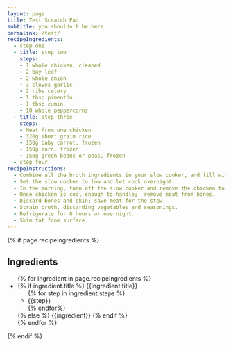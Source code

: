 ```yaml
---
layout: page
title: Test Scratch Pad
subtitle: you shouldn't be here
permalink: /test/
recipeIngredients:
  - step one
  - title: step two
    steps:
    - 1 whole chicken, cleaned
    - 2 bay leaf
    - 2 whole onion
    - 3 cloves garlic
    - 2 ribs celery
    - 1 tbsp pimentón
    - 1 tbsp cumin
    - 10 whole peppercorns
  - title: step three
    steps:
    - Meat from one chicken
    - 320g short grain rice
    - 150g baby carrot, frozen
    - 150g corn, frozen
    - 150g green beans or peas, frozen
  - step four
recipeInstructions:
  - Combine all the broth ingredients in your slow cooker, and fill with water to just cover the chicken (about 2 quarts).
  - Set the slow cooker to low and let cook overnight.
  - In the morning, turn off the slow cooker and remove the chicken to a strainer set over a bowl. Let cool.
  - Once chicken is cool enough to handle;  remove meat from bones.
  - Discard bones and skin; save meat for the stew.
  - Strain broth, discarding vegetables and seasonings.
  - Refrigerate for 8 hours or overnight.
  - Skim fat from surface.
---
```


{% if page.recipeIngredients %}
  <h2>Ingredients</h2>
  <ul class="ingredients">
  {% for ingredient in page.recipeIngredients %}
    <li>
      {% if ingredient.title %}
        {{ingredient.title}}
          <ul>
          {% for step in ingredient.steps %}
            <li>{{step}}</li>
          {% endfor%}
          </ul>
      {% else %}
        {{ingredient}}
      {% endif %}
    </li>
  {% endfor %}
  </ul>
{% endif  %}